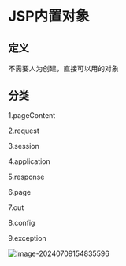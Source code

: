 # JSP内置对象

## 定义

不需要人为创建，直接可以用的对象

## 分类

1.pageContent

2.request

3.session

4.application

5.response

6.page

7.out

8.config

9.exception

![image-20240709154835596](./../TyporaImage/image-20240709154835596.png)